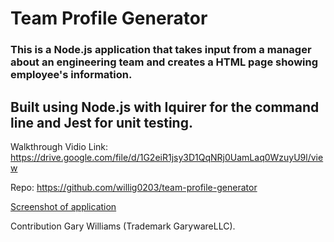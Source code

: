 # Team Profile Generator

### This is a Node.js application that takes input from a manager about an engineering team and creates a HTML page showing employee's information.

## Built using Node.js with Iquirer for the command line and Jest for unit testing.

Walkthrough Vidio Link: https://drive.google.com/file/d/1G2eiR1jsy3D1QqNRj0UamLaq0WzuyU9l/view

Repo: https://github.com/willig0203/team-profile-generator

[Screenshot of application](./images/Screenshot%202022-07-11.jpg)

Contribution
Gary Williams (Trademark GarywareLLC).